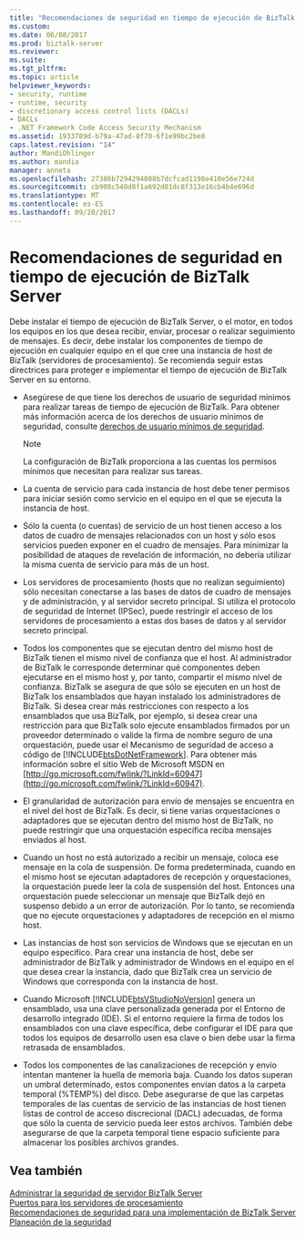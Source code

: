 ```yaml
---
title: "Recomendaciones de seguridad en tiempo de ejecución de BizTalk Server | Documentos de Microsoft"
ms.custom: 
ms.date: 06/08/2017
ms.prod: biztalk-server
ms.reviewer: 
ms.suite: 
ms.tgt_pltfrm: 
ms.topic: article
helpviewer_keywords:
- security, runtime
- runtime, security
- discretionary access control lists (DACLs)
- DACLs
- .NET Framework Code Access Security Mechanism
ms.assetid: 1933789d-b79a-47ad-8f70-6f1e99bc2be0
caps.latest.revision: "14"
author: MandiOhlinger
ms.author: mandia
manager: anneta
ms.openlocfilehash: 27386b7294294088b7dcfcad1198e410e56e724d
ms.sourcegitcommit: cb908c540d8f1a692d01dc8f313e16cb4b4e696d
ms.translationtype: MT
ms.contentlocale: es-ES
ms.lasthandoff: 09/20/2017
---
```

# <a name="biztalk-server-runtime-security-recommendations"></a>Recomendaciones de seguridad en tiempo de ejecución de BizTalk Server
Debe instalar el tiempo de ejecución de BizTalk Server, o el motor, en todos los equipos en los que desea recibir, enviar, procesar o realizar seguimiento de mensajes. Es decir, debe instalar los componentes de tiempo de ejecución en cualquier equipo en el que cree una instancia de host de BizTalk (servidores de procesamiento). Se recomienda seguir estas directrices para proteger e implementar el tiempo de ejecución de BizTalk Server en su entorno.  
  
-   Asegúrese de que tiene los derechos de usuario de seguridad mínimos para realizar tareas de tiempo de ejecución de BizTalk. Para obtener más información acerca de los derechos de usuario mínimos de seguridad, consulte [derechos de usuario mínimos de seguridad](../core/minimum-security-user-rights.md).  
  
    > [!NOTE]
    >  La configuración de BizTalk proporciona a las cuentas los permisos mínimos que necesitan para realizar sus tareas.  
  
-   La cuenta de servicio para cada instancia de host debe tener permisos para iniciar sesión como servicio en el equipo en el que se ejecuta la instancia de host.  
  
-   Sólo la cuenta (o cuentas) de servicio de un host tienen acceso a los datos de cuadro de mensajes relacionados con un host y sólo esos servicios pueden exponer en el cuadro de mensajes. Para minimizar la posibilidad de ataques de revelación de información, no debería utilizar la misma cuenta de servicio para más de un host.  
  
-   Los servidores de procesamiento (hosts que no realizan seguimiento) sólo necesitan conectarse a las bases de datos de cuadro de mensajes y de administración, y al servidor secreto principal. Si utiliza el protocolo de seguridad de Internet (IPSec), puede restringir el acceso de los servidores de procesamiento a estas dos bases de datos y al servidor secreto principal.  
  
-   Todos los componentes que se ejecutan dentro del mismo host de BizTalk tienen el mismo nivel de confianza que el host. Al administrador de BizTalk le corresponde determinar qué componentes deben ejecutarse en el mismo host y, por tanto, compartir el mismo nivel de confianza. BizTalk se asegura de que sólo se ejecuten en un host de BizTalk los ensamblados que hayan instalado los administradores de BizTalk. Si desea crear más restricciones con respecto a los ensamblados que usa BizTalk, por ejemplo, si desea crear una restricción para que BizTalk solo ejecute ensamblados firmados por un proveedor determinado o valide la firma de nombre seguro de una orquestación, puede usar el Mecanismo de seguridad de acceso a código de [!INCLUDE[btsDotNetFramework](../includes/btsdotnetframework-md.md)]. Para obtener más información sobre el sitio Web de Microsoft MSDN en [http://go.microsoft.com/fwlink/?LinkId=60947](http://go.microsoft.com/fwlink/?LinkId=60947).  
  
-   El granularidad de autorización para envío de mensajes se encuentra en el nivel del host de BizTalk. Es decir, si tiene varias orquestaciones o adaptadores que se ejecutan dentro del mismo host de BizTalk, no puede restringir que una orquestación específica reciba mensajes enviados al host.  
  
-   Cuando un host no está autorizado a recibir un mensaje, coloca ese mensaje en la cola de suspensión. De forma predeterminada, cuando en el mismo host se ejecutan adaptadores de recepción y orquestaciones, la orquestación puede leer la cola de suspensión del host. Entonces una orquestación puede seleccionar un mensaje que BizTalk dejó en suspenso debido a un error de autorización. Por lo tanto, se recomienda que no ejecute orquestaciones y adaptadores de recepción en el mismo host.  
  
-   Las instancias de host son servicios de Windows que se ejecutan en un equipo específico. Para crear una instancia de host, debe ser administrador de BizTalk y administrador de Windows en el equipo en el que desea crear la instancia, dado que BizTalk crea un servicio de Windows que corresponda con la instancia de host.  
  
-   Cuando Microsoft [!INCLUDE[btsVStudioNoVersion](../includes/btsvstudionoversion-md.md)] genera un ensamblado, usa una clave personalizada generada por el Entorno de desarrollo integrado (IDE). Si el entorno requiere la firma de todos los ensamblados con una clave específica, debe configurar el IDE para que todos los equipos de desarrollo usen esa clave o bien debe usar la firma retrasada de ensamblados.  
  
-   Todos los componentes de las canalizaciones de recepción y envío intentan mantener la huella de memoria baja. Cuando los datos superan un umbral determinado, estos componentes envían datos a la carpeta temporal (%TEMP%) del disco. Debe asegurarse de que las carpetas temporales de las cuentas de servicio de las instancias de host tienen listas de control de acceso discrecional (DACL) adecuadas, de forma que sólo la cuenta de servicio pueda leer estos archivos. También debe asegurarse de que la carpeta temporal tiene espacio suficiente para almacenar los posibles archivos grandes.  
  
## <a name="see-also"></a>Vea también  
 [Administrar la seguridad de servidor BizTalk Server](../core/managing-biztalk-server-security.md)   
 [Puertos para los servidores de procesamiento](../core/ports-for-the-processing-servers.md)   
 [Recomendaciones de seguridad para una implementación de BizTalk Server](../core/security-recommendations-for-a-biztalk-server-deployment.md)   
 [Planeación de la seguridad](../core/planning-for-security.md)